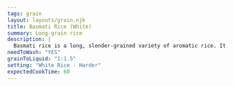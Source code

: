 ```yaml
---
tags: grain
layout: layouts/grain.njk
title: Basmati Rice (White)
summary: Long-grain rice
description: |
  Basmati rice is a long, slender-grained variety of aromatic rice. It's traditionally served with Indian and Pakistani cuisine.
needToWash: "YES"
grainToLiquid: "1:1.5"
setting: "White Rice - Harder"
expectedCookTime: 60
---
```

